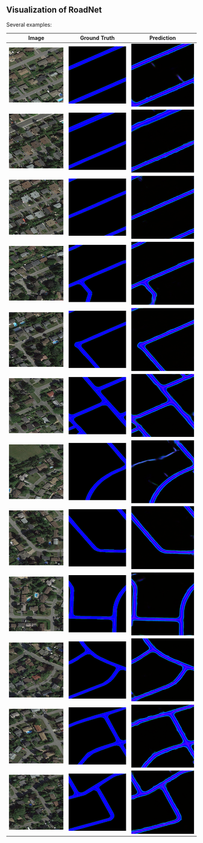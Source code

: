 ## Visualization of RoadNet

Several examples:

|Image|Ground Truth|Prediction|
|:----:|:----:|:----:|
|![](./roadnet/1-0-12_image.png)|![](./roadnet/1-0-12_label_gt.png)|![](./roadnet/1-0-12_label_pred.png)|
|![](./roadnet/1-15-3_image.png)|![](./roadnet/1-15-3_label_gt.png)|![](./roadnet/1-15-3_label_pred.png)|
|![](./roadnet/1-16-2_image.png)|![](./roadnet/1-16-2_label_gt.png)|![](./roadnet/1-16-2_label_pred.png)|
|![](./roadnet/1-17-11_image.png)|![](./roadnet/1-17-11_label_gt.png)|![](./roadnet/1-17-11_label_pred.png)|
|![](./roadnet/1-18-9_image.png)|![](./roadnet/1-18-9_label_gt.png)|![](./roadnet/1-18-9_label_pred.png)|
|![](./roadnet/1-2-10_image.png)|![](./roadnet/1-2-10_label_gt.png)|![](./roadnet/1-2-10_label_pred.png)|
|![](./roadnet/1-5-10_image.png)|![](./roadnet/1-5-10_label_gt.png)|![](./roadnet/1-5-10_label_pred.png)|
|![](./roadnet/1-6-7_image.png)|![](./roadnet/1-6-7_label_gt.png)|![](./roadnet/1-6-7_label_pred.png)|
|![](./roadnet/1-6-9_image.png)|![](./roadnet/1-6-9_label_gt.png)|![](./roadnet/1-6-9_label_pred.png)|
|![](./roadnet/16-7-7_image.png)|![](./roadnet/16-7-7_label_gt.png)|![](./roadnet/16-7-7_label_pred.png)|
|![](./roadnet/17-2-10_image.png)|![](./roadnet/17-2-10_label_gt.png)|![](./roadnet/17-2-10_label_pred.png)|
|![](./roadnet/18-5-15_image.png)|![](./roadnet/18-5-15_label_gt.png)|![](./roadnet/18-5-15_label_pred.png)|


